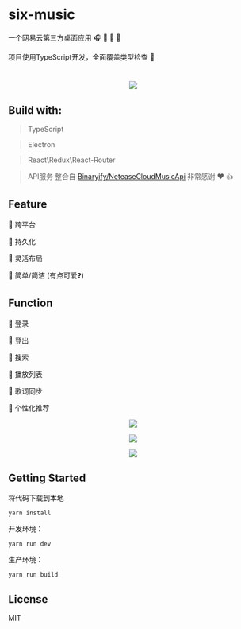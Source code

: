 # six-music
一个网易云第三方桌面应用 :headphones: :apple: :lemon: :watermelon:

项目使用TypeScript开发，全面覆盖类型检查 :flags:
<h1></h1>

<p align = "center"> <img src="https://github.com/six-face/six-music/blob/master/readmeimg/preview.gif" ail="preview" ></p>

## Build with:
> TypeScript

> Electron

> React\Redux\React-Router

> API服务 整合自  <a href="https://github.com/Binaryify/NeteaseCloudMusicApi" title="api">Binaryify/NeteaseCloudMusicApi</a> 非常感谢 :hearts: :+1:

## Feature

:star2: 跨平台 

:star2: 持久化

:star2: 灵活布局 

:star2: 简单/简洁 (有点可爱:question:)

## Function
:balloon: 登录

:balloon: 登出

:balloon: 搜索

:balloon: 播放列表

:balloon: 歌词同步

:balloon: 个性化推荐



<p align = "center"> <img src="https://github.com/six-face/six-music/blob/master/readmeimg/main.jpg" ail="main" ></p>




<p align = "center"> <img src="https://github.com/six-face/six-music/blob/master/readmeimg/lyric.jpg" ail="lyric" ></p>




<p align = "center"> <img src="https://github.com/six-face/six-music/blob/master/readmeimg/playlist.jpg" ail="playlist" ></p>

## Getting Started
将代码下载到本地

`yarn install` 

开发环境：

`yarn run dev`

生产环境：

`yarn run build`

## License

MIT



